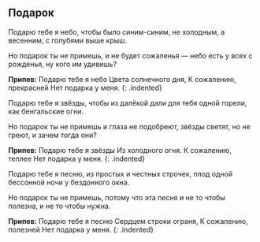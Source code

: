 ﻿---
layout: lyrics
---

## Подарок

Подарю тебе я небо,
чтобы было синим-синим,
не холодным, а весенним,
с голубями выше крыш.

Но подарок ты не примешь,
и не будет сожаленья —
небо есть у всех с рожденья,
ну кого им удивишь?

**Припев:**
Подарю тебе я небо
Цвета солнечного дня,
К сожалению, прекрасней
Нет подарка у меня.
{: .indented}

Подарю тебе я звёзды,
чтобы из далёкой дали
для тебя одной горели,
как бенгальские огни.

Но подарок ты не примешь
и глаза не подобреют,
звёзды светят, но не греют,
и зачем тогда они?

**Припев:**
Подарю тебе я звёзды
Из холодного огня.
К сожалению, теплее
Нет подарка у меня.
{: .indented}

Подарю тебе я песню,
из простых и честных строчек,
плод одной бессонной ночи
у бездонного окна.

Но подарок ты не примешь,
потому что эта песня
и не то чтобы полезна,
и не то чтобы нужна.

**Припев:**
Подарю тебе я песню
Сердцем строки ограня,
К сожалению, полезней
Нет подарка у меня.
{: .indented}
